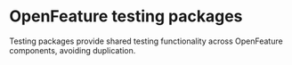 # OpenFeature testing packages

Testing packages provide shared testing functionality across OpenFeature components, avoiding duplication.
